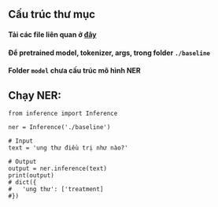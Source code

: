 ## Cấu trúc thư mục

#### Tải các file liên quan ở [đây](https://drive.google.com/drive/folders/111ThBNm1B744V5WnsQDU64ou5oAyK9j_?usp=sharing)
#### Để pretrained model, tokenizer, args, trong folder `./baseline`



#### Folder `model` chưa cấu trúc mô hình NER



## Chạy NER:

```
from inference import Inference

ner = Inference('./baseline')

# Input
text = 'ung thư điều trị như nào?'

# Output
output = ner.inference(text)
print(output)
# dict({
#   'ung thư': ['treatment] 
#})
```